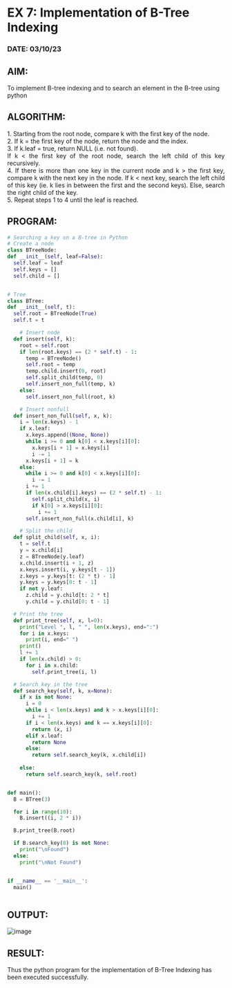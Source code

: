 # EX 7: Implementation of B-Tree Indexing
### DATE: 03/10/23 
## AIM: 
To implement B-tree indexing and to search an element in the B-tree using python
## ALGORITHM:
<div align="justify">
1. Starting from the root node, compare k with the first key of the node.<br>
2. If k = the first key of the node, return the node and the index.<br>
3. If k.leaf = true, return NULL (i.e. not found).<br>
If k < the first key of the root node, search the left child of this key recursively.<br>
4. If there is more than one key in the current node and k > the first key, compare k with the next key in the node.
If k < next key, search the left child of this key (ie. k lies in between the first and the second keys).
Else, search the right child of the key.<br>
5. Repeat steps 1 to 4 until the leaf is reached.<br>
</div>
  
## PROGRAM:
  
  ```python
# Searching a key on a B-tree in Python
# Create a node
class BTreeNode:
  def __init__(self, leaf=False):
    self.leaf = leaf
    self.keys = []
    self.child = []


# Tree
class BTree:
  def __init__(self, t):
    self.root = BTreeNode(True)
    self.t = t
```
```python
    # Insert node
  def insert(self, k):
    root = self.root
    if len(root.keys) == (2 * self.t) - 1:
      temp = BTreeNode()
      self.root = temp
      temp.child.insert(0, root)
      self.split_child(temp, 0)
      self.insert_non_full(temp, k)
    else:
      self.insert_non_full(root, k)

    # Insert nonfull
  def insert_non_full(self, x, k):
    i = len(x.keys) - 1
    if x.leaf:
      x.keys.append((None, None))
      while i >= 0 and k[0] < x.keys[i][0]:
        x.keys[i + 1] = x.keys[i]
        i -= 1
      x.keys[i + 1] = k
    else:
      while i >= 0 and k[0] < x.keys[i][0]:
        i -= 1
      i += 1
      if len(x.child[i].keys) == (2 * self.t) - 1:
        self.split_child(x, i)
        if k[0] > x.keys[i][0]:
          i += 1
      self.insert_non_full(x.child[i], k)

    # Split the child
  def split_child(self, x, i):
    t = self.t
    y = x.child[i]
    z = BTreeNode(y.leaf)
    x.child.insert(i + 1, z)
    x.keys.insert(i, y.keys[t - 1])
    z.keys = y.keys[t: (2 * t) - 1]
    y.keys = y.keys[0: t - 1]
    if not y.leaf:
      z.child = y.child[t: 2 * t]
      y.child = y.child[0: t - 1]

  # Print the tree
  def print_tree(self, x, l=0):
    print("Level ", l, " ", len(x.keys), end=":")
    for i in x.keys:
      print(i, end=" ")
    print()
    l += 1
    if len(x.child) > 0:
      for i in x.child:
        self.print_tree(i, l)

  # Search key in the tree
  def search_key(self, k, x=None):
    if x is not None:
      i = 0
      while i < len(x.keys) and k > x.keys[i][0]:
        i += 1
      if i < len(x.keys) and k == x.keys[i][0]:
        return (x, i)
      elif x.leaf:
        return None
      else:
        return self.search_key(k, x.child[i])
      
    else:
      return self.search_key(k, self.root)


def main():
  B = BTree(3)

  for i in range(10):
    B.insert((i, 2 * i))

  B.print_tree(B.root)

  if B.search_key(8) is not None:
    print("\nFound")
  else:
    print("\nNot Found")


if __name__ == '__main__':
  main()



```
## OUTPUT:
![image](https://github.com/dineshgl/EX-7-Implementation-of-BTree-Indexing/assets/143793356/a0988958-d08d-4bf3-a518-f46af62ca388)

## RESULT:
Thus the python program for the implementation of B-Tree Indexing has been executed successfully.

